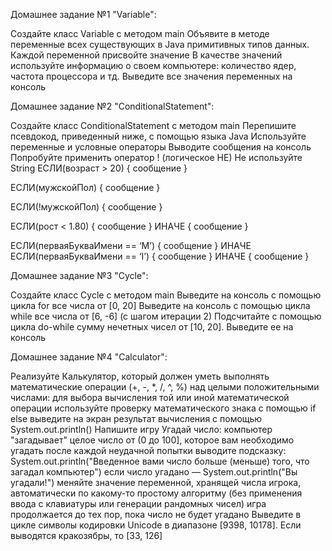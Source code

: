 Домашнее задание №1 "Variable": 

Создайте класс Variable с методом main
Объявите в методе переменные всех существующих в Java примитивных типов данных. Каждой переменной присвойте значение
В качестве значений используйте информацию о своем компьютере: количество ядер, частота процессора и тд.
Выведите все значения переменных на консоль

Домашнее задание №2 "ConditionalStatement":

Создайте класс ConditionalStatement с методом main
Перепишите псевдокод, приведенный ниже, с помощью языка Java
Используйте переменные и условные операторы
Выводите сообщения на консоль
Попробуйте применить оператор ! (логическое НЕ)
Не используйте String
ЕСЛИ(возраст > 20) {
    сообщение
}

ЕСЛИ(мужскойПол) {
    сообщение
}

ЕСЛИ(!мужскойПол) {
    сообщение
}

ЕСЛИ(рост < 1.80) {
    сообщение
} ИНАЧЕ {
    сообщение
}

ЕСЛИ(перваяБукваИмени == ‘M’) {
    сообщение
} ИНАЧЕ ЕСЛИ(перваяБукваИмени == ‘I’) {
    сообщение
} ИНАЧЕ {
    сообщение
} 

Домашнее задание №3 "Cycle":

Создайте класс Cycle с методом main
Выведите на консоль с помощью цикла for все числа от [0, 20]
Выведите на консоль с помощью цикла while все числа от [6, -6] (с шагом итерации 2)
Подсчитайте с помощью цикла do-while сумму нечетных чисел от [10, 20]. Выведите ее на консоль

Домашнее задание №4 "Calculator":

Реализуйте Калькулятор, который должен уметь выполнять математические операции (+, -, *, /, ^, %) над целыми положительными числами:
для выбора вычисления той или иной математической операции используйте проверку математического знака с помощью if else
выведите на экран результат вычисления с помощью System.out.println()
Напишите игру Угадай число:
компьютер "загадывает" целое число от (0 до 100], которое вам необходимо угадать
после каждой неудачной попытки выводите подсказку: System.out.println("Введенное вами число больше (меньше) того, что загадал компьютер")
если число угадано — System.out.println("Вы угадали!")
меняйте значение переменной, хранящей числа игрока, автоматически по какому-то простому алгоритму (без применения ввода с клавиатуры или генерации рандомных чисел)
игра продолжается до тех пор, пока число не будет угадано
Выведите в цикле символы кодировки Unicode в диапазоне [9398, 10178]. Если выводятся кракозябры, то [33, 126]